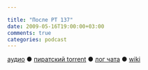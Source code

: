 ```yaml
---

title: "После РТ 137"
date: 2009-05-16T19:00:00+03:00
comments: true
categories: podcast
---
```

[аудио](http://cdn.radio-t.com/rt137post.mp3) ● [пиратский torrent](http://pirates.radio-t.com/torrents/rt137post.mp3.torrent) ● [лог чата](http://chat.radio-t.com/logs/radio-t-137.html) ● [wiki](http://wiki.radio-t.com/%D0%9F%D0%BE%D1%81%D0%BB%D0%B5_%D0%A0%D0%A2_137)<audio src="http://cdn.radio-t.com/rt137post.mp3" preload="none">
